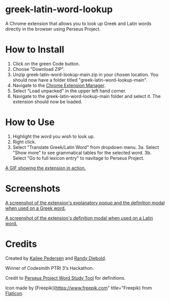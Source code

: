 # greek-latin-word-lookup
A Chrome extension that allows you to look up Greek and Latin words directly in the browser using Perseus Project.

# How to Install

1. Click on the green Code button.
2. Choose "Download ZIP". 
3. Unzip greek-latin-word-lookup-main.zip in your chosen location. You should now have a folder titled "greek-latin-word-lookup-main".
4. Navigate to the [Chrome Extension Manager](chrome://extensions/). 
5. Select "Load unpacked" in the upper left hand corner. 
6. Navigate to the greek-latin-word-lookup-main folder and select it. The extension should now be loaded. 

# How to Use

1. Highlight the word you wish to look up.
2. Right click.
3. Select "Translate Greek/Latin Word" from dropdown menu.
  3a. Select "Show more" to see grammatical tables for the selected word. 
  3b. Select "Go to full lexicon entry" to navitage to Perseus Project. 
  
[A GIF showing the extension in action.](https://i.imgur.com/1XDY6Qy.gif)
  
# Screenshots

[A screenshot of the extension's explanatory popup and the definition modal when used on a Greek word.](https://i.imgur.com/FQPW2fP.png)

[A screenshot of the extension's definition modal when used on a Latin word.](https://i.imgur.com/03yG5g0.png)

# Credits

Created by [Kailee Pedersen](https://github.com/kailee-p) and [Randy Diebold](https://github.com/Randy-diebold).

Winner of Codesmith PTRI 3's Hackathon.

Credit to [Perseus Project Word Study Tool](http://www.perseus.tufts.edu/hopper/morph) for definitions.

Icon made by [Freepik](https://www.freepik.com" title="Freepik) from [Flaticon](https://www.flaticon.com/).
